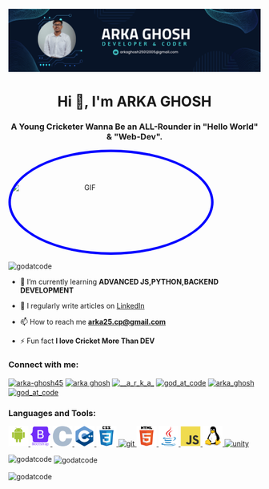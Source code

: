 ![logo](https://github.com/Godatcode/Godatcode/blob/main/Green%20Simple%20Manager%20LinkedIn%20Banner.png)
<h1 align="center">Hi 👋, I'm ARKA GHOSH</h1>
<h3 align="center">A Young Cricketer Wanna Be an ALL-Rounder in "Hello World" & "Web-Dev".</h3>
<div align="center" style="width: 400px; height: 200px; border-radius: 50%; overflow: hidden; border: 5px solid blue; display: flex; justify-content: center; align-items: center;">
  <img src="https://i.pinimg.com/originals/ef/09/36/ef0936558e58d6bebf73fee2ae895fe3.gif" alt="GIF" style="width: 300px; height: auto; transform: translate(-50px, -30px);">
</div>
<p align="left"> <img src="https://komarev.com/ghpvc/?username=godatcode&label=Profile%20views&color=0e75b6&style=flat" alt="godatcode" /> </p>

- 🌱 I’m currently learning **ADVANCED JS,PYTHON,BACKEND DEVELOPMENT**

- 📝 I regularly write articles on [LinkedIn](https://www.linkedin.com/in/arka04/)

- 📫 How to reach me **arka25.cp@gmail.com**

- ⚡ Fun fact **I love Cricket More Than DEV**

<h3 align="left">Connect with me:</h3>
<p align="left">
<a href="https://linkedin.com/in/arka-ghosh45" target="blank"><img align="center" src="https://raw.githubusercontent.com/rahuldkjain/github-profile-readme-generator/master/src/images/icons/Social/linked-in-alt.svg" alt="arka-ghosh45" height="30" width="40" /></a>
<a href="https://fb.com/arka ghosh" target="blank"><img align="center" src="https://raw.githubusercontent.com/rahuldkjain/github-profile-readme-generator/master/src/images/icons/Social/facebook.svg" alt="arka ghosh" height="30" width="40" /></a>
<a href="https://instagram.com/__a_r_k_a_" target="blank"><img align="center" src="https://raw.githubusercontent.com/rahuldkjain/github-profile-readme-generator/master/src/images/icons/Social/instagram.svg" alt="__a_r_k_a_" height="30" width="40" /></a>
<a href="https://www.codechef.com/users/god_at_code" target="blank"><img align="center" src="https://cdn.jsdelivr.net/npm/simple-icons@3.1.0/icons/codechef.svg" alt="god_at_code" height="30" width="40" /></a>
<a href="https://codeforces.com/profile/arka_ghosh" target="blank"><img align="center" src="https://raw.githubusercontent.com/rahuldkjain/github-profile-readme-generator/master/src/images/icons/Social/codeforces.svg" alt="arka_ghosh" height="30" width="40" /></a>
<a href="https://www.leetcode.com/god_at_code" target="blank"><img align="center" src="https://raw.githubusercontent.com/rahuldkjain/github-profile-readme-generator/master/src/images/icons/Social/leet-code.svg" alt="god_at_code" height="30" width="40" /></a>
</p>

<h3 align="left">Languages and Tools:</h3>
<p align="left"> <a href="https://developer.android.com" target="_blank" rel="noreferrer"> <img src="https://raw.githubusercontent.com/devicons/devicon/master/icons/android/android-original-wordmark.svg" alt="android" width="40" height="40"/> </a> <a href="https://getbootstrap.com" target="_blank" rel="noreferrer"> <img src="https://raw.githubusercontent.com/devicons/devicon/master/icons/bootstrap/bootstrap-plain-wordmark.svg" alt="bootstrap" width="40" height="40"/> </a> <a href="https://www.cprogramming.com/" target="_blank" rel="noreferrer"> <img src="https://raw.githubusercontent.com/devicons/devicon/master/icons/c/c-original.svg" alt="c" width="40" height="40"/> </a> <a href="https://www.w3schools.com/cpp/" target="_blank" rel="noreferrer"> <img src="https://raw.githubusercontent.com/devicons/devicon/master/icons/cplusplus/cplusplus-original.svg" alt="cplusplus" width="40" height="40"/> </a> <a href="https://www.w3schools.com/css/" target="_blank" rel="noreferrer"> <img src="https://raw.githubusercontent.com/devicons/devicon/master/icons/css3/css3-original-wordmark.svg" alt="css3" width="40" height="40"/> </a> <a href="https://git-scm.com/" target="_blank" rel="noreferrer"> <img src="https://www.vectorlogo.zone/logos/git-scm/git-scm-icon.svg" alt="git" width="40" height="40"/> </a> <a href="https://www.w3.org/html/" target="_blank" rel="noreferrer"> <img src="https://raw.githubusercontent.com/devicons/devicon/master/icons/html5/html5-original-wordmark.svg" alt="html5" width="40" height="40"/> </a> <a href="https://www.java.com" target="_blank" rel="noreferrer"> <img src="https://raw.githubusercontent.com/devicons/devicon/master/icons/java/java-original.svg" alt="java" width="40" height="40"/> </a> <a href="https://developer.mozilla.org/en-US/docs/Web/JavaScript" target="_blank" rel="noreferrer"> <img src="https://raw.githubusercontent.com/devicons/devicon/master/icons/javascript/javascript-original.svg" alt="javascript" width="40" height="40"/> </a> <a href="https://www.linux.org/" target="_blank" rel="noreferrer"> <img src="https://raw.githubusercontent.com/devicons/devicon/master/icons/linux/linux-original.svg" alt="linux" width="40" height="40"/> </a> <a href="https://unity.com/" target="_blank" rel="noreferrer"> <img src="https://www.vectorlogo.zone/logos/unity3d/unity3d-icon.svg" alt="unity" width="40" height="40"/> </a> </p>

<p><img align="left" src="https://github-readme-stats.vercel.app/api/top-langs?username=godatcode&show_icons=true&locale=en&layout=compact" alt="godatcode" /></p>

<p>&nbsp;<img align="center" src="https://github-readme-stats.vercel.app/api?username=godatcode&show_icons=true&locale=en" alt="godatcode" /></p>

<p><img align="center" src="https://github-readme-streak-stats.herokuapp.com/?user=godatcode&" alt="godatcode" /></p>
